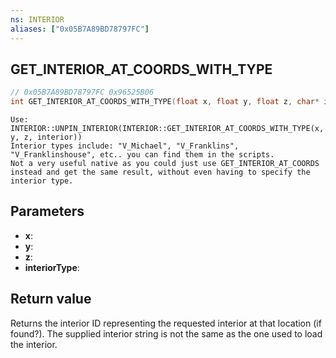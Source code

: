 ```yaml
---
ns: INTERIOR
aliases: ["0x05B7A89BD78797FC"]
---
```

## GET_INTERIOR_AT_COORDS_WITH_TYPE

```c
// 0x05B7A89BD78797FC 0x96525B06
int GET_INTERIOR_AT_COORDS_WITH_TYPE(float x, float y, float z, char* interiorType);
```

```
Use: INTERIOR::UNPIN_INTERIOR(INTERIOR::GET_INTERIOR_AT_COORDS_WITH_TYPE(x, y, z, interior))  
Interior types include: "V_Michael", "V_Franklins", "V_Franklinshouse", etc.. you can find them in the scripts.  
Not a very useful native as you could just use GET_INTERIOR_AT_COORDS instead and get the same result, without even having to specify the interior type.  
```

## Parameters
* **x**: 
* **y**: 
* **z**: 
* **interiorType**: 

## Return value
Returns the interior ID representing the requested interior at that location (if found?). The supplied interior string is not the same as the one used to load the interior.
